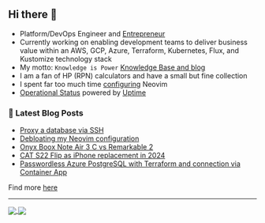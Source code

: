 ## Hi there 👋

- Platform/DevOps Engineer and [Entrepreneur](https://mijope.de)
- Currently working on enabling development teams to deliver business value within an AWS, GCP, Azure, Terraform, Kubernetes, Flux, and Kustomize technology stack
- My motto: `Knowledge is Power` [Knowledge Base and blog](https://rootknecht.net/)
- I am a fan of HP (RPN) calculators and have a small but fine collection
- I spent far too much time [configuring](https://github.com/Allaman/nvim) Neovim
- [Operational Status](https://allaman.github.io/status/) powered by [Uptime](https://github.com/upptime/upptime)

### 📕 Latest Blog Posts

<!-- BLOG-POST-LIST:START -->
- [Proxy a database via SSH](https://rootknecht.net/blog/proxy-database/)
- [Debloating my Neovim configuration](https://rootknecht.net/blog/debloating-neovim-config/)
- [Onyx Boox Note Air 3 C vs Remarkable 2](https://rootknecht.net/blog/note-air-3-c-vs-remarkable-2/)
- [CAT S22 Flip as iPhone replacement in 2024](https://rootknecht.net/blog/cat-s22-flip/)
- [Passwordless Azure PostgreSQL with Terraform and connection via Container App](https://rootknecht.net/blog/azure-pgsql-tf/)
<!-- BLOG-POST-LIST:END -->

Find more [here](https://rootknecht.net/blog/)

---

<a href="https://github.com/anuraghazra/github-readme-stats">
  <img align="center" src="https://github-readme-stats.vercel.app/api/top-langs/?username=allaman&langs_count=10&layout=compact&theme=tokyonight&hide_title=true&exclude_repo=" />
</a>
<a href="https://github.com/anuraghazra/github-readme-stats">
  <img align="center" src="https://github-readme-stats.vercel.app/api?username=allaman&count_private=true&show_icons=true&theme=tokyonight&hide_rank=true&hide_title=true" />
</a>
